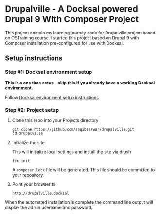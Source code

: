 # Drupalville - A Docksal powered Drupal 9 With Composer Project

This project contain my learning journey code for Drupalville project based on OSTraining course. I started this project based on Drupal 9 with Composer installation pre-configured for use with Docksal.

## Setup instructions

### Step #1: Docksal environment setup

**This is a one time setup - skip this if you already have a working Docksal environment.**

Follow [Docksal environment setup instructions](https://docs.docksal.io/getting-started/setup/)

### Step #2: Project setup

1. Clone this repo into your Projects directory

    ```
    git clone https://github.com/saqibsarwar/drupalville.git
    cd drupalville
    ```

2. Initialize the site

    This will initialize local settings and install the site via drush

    ```
    fin init
    ```
   A `composer.lock` file will be generated. This file should be committed to your repository.

3. Point your browser to

    ```
    http://drupalville.docksal
    ```

When the automated installation is complete the command line output will display the admin username and password.
